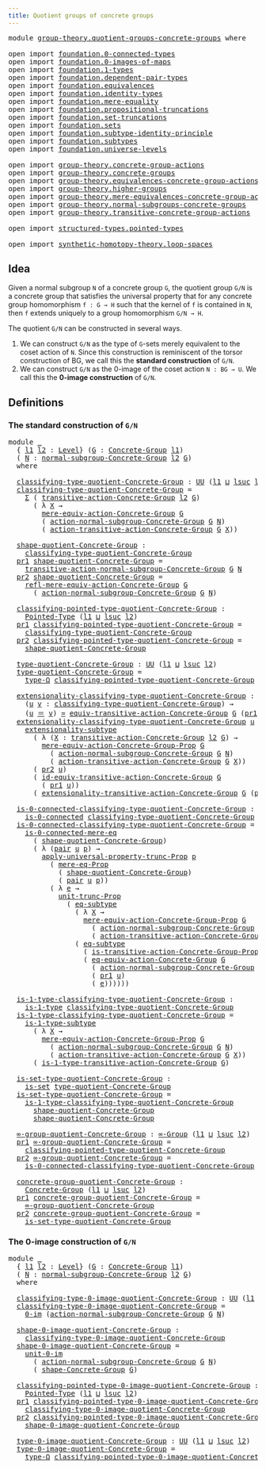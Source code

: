 ```yaml
---
title: Quotient groups of concrete groups
---
```


<pre class="Agda"><a id="60" class="Keyword">module</a> <a id="67" href="group-theory.quotient-groups-concrete-groups.html" class="Module">group-theory.quotient-groups-concrete-groups</a> <a id="112" class="Keyword">where</a>

<a id="119" class="Keyword">open</a> <a id="124" class="Keyword">import</a> <a id="131" href="foundation.0-connected-types.html" class="Module">foundation.0-connected-types</a>
<a id="160" class="Keyword">open</a> <a id="165" class="Keyword">import</a> <a id="172" href="foundation.0-images-of-maps.html" class="Module">foundation.0-images-of-maps</a>
<a id="200" class="Keyword">open</a> <a id="205" class="Keyword">import</a> <a id="212" href="foundation.1-types.html" class="Module">foundation.1-types</a>
<a id="231" class="Keyword">open</a> <a id="236" class="Keyword">import</a> <a id="243" href="foundation.dependent-pair-types.html" class="Module">foundation.dependent-pair-types</a>
<a id="275" class="Keyword">open</a> <a id="280" class="Keyword">import</a> <a id="287" href="foundation.equivalences.html" class="Module">foundation.equivalences</a>
<a id="311" class="Keyword">open</a> <a id="316" class="Keyword">import</a> <a id="323" href="foundation.identity-types.html" class="Module">foundation.identity-types</a>
<a id="349" class="Keyword">open</a> <a id="354" class="Keyword">import</a> <a id="361" href="foundation.mere-equality.html" class="Module">foundation.mere-equality</a>
<a id="386" class="Keyword">open</a> <a id="391" class="Keyword">import</a> <a id="398" href="foundation.propositional-truncations.html" class="Module">foundation.propositional-truncations</a>
<a id="435" class="Keyword">open</a> <a id="440" class="Keyword">import</a> <a id="447" href="foundation.set-truncations.html" class="Module">foundation.set-truncations</a>
<a id="474" class="Keyword">open</a> <a id="479" class="Keyword">import</a> <a id="486" href="foundation.sets.html" class="Module">foundation.sets</a>
<a id="502" class="Keyword">open</a> <a id="507" class="Keyword">import</a> <a id="514" href="foundation.subtype-identity-principle.html" class="Module">foundation.subtype-identity-principle</a>
<a id="552" class="Keyword">open</a> <a id="557" class="Keyword">import</a> <a id="564" href="foundation.subtypes.html" class="Module">foundation.subtypes</a>
<a id="584" class="Keyword">open</a> <a id="589" class="Keyword">import</a> <a id="596" href="foundation.universe-levels.html" class="Module">foundation.universe-levels</a>

<a id="624" class="Keyword">open</a> <a id="629" class="Keyword">import</a> <a id="636" href="group-theory.concrete-group-actions.html" class="Module">group-theory.concrete-group-actions</a>
<a id="672" class="Keyword">open</a> <a id="677" class="Keyword">import</a> <a id="684" href="group-theory.concrete-groups.html" class="Module">group-theory.concrete-groups</a>
<a id="713" class="Keyword">open</a> <a id="718" class="Keyword">import</a> <a id="725" href="group-theory.equivalences-concrete-group-actions.html" class="Module">group-theory.equivalences-concrete-group-actions</a>
<a id="774" class="Keyword">open</a> <a id="779" class="Keyword">import</a> <a id="786" href="group-theory.higher-groups.html" class="Module">group-theory.higher-groups</a>
<a id="813" class="Keyword">open</a> <a id="818" class="Keyword">import</a> <a id="825" href="group-theory.mere-equivalences-concrete-group-actions.html" class="Module">group-theory.mere-equivalences-concrete-group-actions</a>
<a id="879" class="Keyword">open</a> <a id="884" class="Keyword">import</a> <a id="891" href="group-theory.normal-subgroups-concrete-groups.html" class="Module">group-theory.normal-subgroups-concrete-groups</a>
<a id="937" class="Keyword">open</a> <a id="942" class="Keyword">import</a> <a id="949" href="group-theory.transitive-concrete-group-actions.html" class="Module">group-theory.transitive-concrete-group-actions</a>

<a id="997" class="Keyword">open</a> <a id="1002" class="Keyword">import</a> <a id="1009" href="structured-types.pointed-types.html" class="Module">structured-types.pointed-types</a>

<a id="1041" class="Keyword">open</a> <a id="1046" class="Keyword">import</a> <a id="1053" href="synthetic-homotopy-theory.loop-spaces.html" class="Module">synthetic-homotopy-theory.loop-spaces</a>
</pre>
## Idea

Given a normal subgroup `N` of a concrete group `G`, the quotient group `G/N` is a concrete group that satisfies the universal property that for any concrete group homomorphism `f : G → H` such that the kernel of `f` is contained in `N`, then `f` extends uniquely to a group homomorphism `G/N → H`.

The quotient `G/N` can be constructed in several ways.

1. We can construct `G/N` as the type of `G`-sets merely equivalent to the coset action of `N`. Since this construction is reminiscent of the torsor construction of BG, we call this the **standard construction** of `G/N`.
2. We can construct `G/N` as the 0-image of the coset action `N : BG → U`. We call this the **0-image construction** of `G/N`. 

## Definitions

### The standard construction of `G/N`

<pre class="Agda"><a id="1876" class="Keyword">module</a> <a id="1883" href="group-theory.quotient-groups-concrete-groups.html#1883" class="Module">_</a>
  <a id="1887" class="Symbol">{</a> <a id="1889" href="group-theory.quotient-groups-concrete-groups.html#1889" class="Bound">l1</a> <a id="1892" href="group-theory.quotient-groups-concrete-groups.html#1892" class="Bound">l2</a> <a id="1895" class="Symbol">:</a> <a id="1897" href="Agda.Primitive.html#597" class="Postulate">Level</a><a id="1902" class="Symbol">}</a> <a id="1904" class="Symbol">(</a><a id="1905" href="group-theory.quotient-groups-concrete-groups.html#1905" class="Bound">G</a> <a id="1907" class="Symbol">:</a> <a id="1909" href="group-theory.concrete-groups.html#2030" class="Function">Concrete-Group</a> <a id="1924" href="group-theory.quotient-groups-concrete-groups.html#1889" class="Bound">l1</a><a id="1926" class="Symbol">)</a>
  <a id="1930" class="Symbol">(</a> <a id="1932" href="group-theory.quotient-groups-concrete-groups.html#1932" class="Bound">N</a> <a id="1934" class="Symbol">:</a> <a id="1936" href="group-theory.normal-subgroups-concrete-groups.html#538" class="Function">normal-subgroup-Concrete-Group</a> <a id="1967" href="group-theory.quotient-groups-concrete-groups.html#1892" class="Bound">l2</a> <a id="1970" href="group-theory.quotient-groups-concrete-groups.html#1905" class="Bound">G</a><a id="1971" class="Symbol">)</a>
  <a id="1975" class="Keyword">where</a>

  <a id="1984" href="group-theory.quotient-groups-concrete-groups.html#1984" class="Function">classifying-type-quotient-Concrete-Group</a> <a id="2025" class="Symbol">:</a> <a id="2027" href="foundation-core.universe-levels.html#235" class="Primitive">UU</a> <a id="2030" class="Symbol">(</a><a id="2031" href="group-theory.quotient-groups-concrete-groups.html#1889" class="Bound">l1</a> <a id="2034" href="Agda.Primitive.html#810" class="Primitive Operator">⊔</a> <a id="2036" href="Agda.Primitive.html#780" class="Primitive">lsuc</a> <a id="2041" href="group-theory.quotient-groups-concrete-groups.html#1892" class="Bound">l2</a><a id="2043" class="Symbol">)</a>
  <a id="2047" href="group-theory.quotient-groups-concrete-groups.html#1984" class="Function">classifying-type-quotient-Concrete-Group</a> <a id="2088" class="Symbol">=</a>
    <a id="2094" href="foundation-core.dependent-pair-types.html#515" class="Record">Σ</a> <a id="2096" class="Symbol">(</a> <a id="2098" href="group-theory.transitive-concrete-group-actions.html#1707" class="Function">transitive-action-Concrete-Group</a> <a id="2131" href="group-theory.quotient-groups-concrete-groups.html#1892" class="Bound">l2</a> <a id="2134" href="group-theory.quotient-groups-concrete-groups.html#1905" class="Bound">G</a><a id="2135" class="Symbol">)</a>
      <a id="2143" class="Symbol">(</a> <a id="2145" class="Symbol">λ</a> <a id="2147" href="group-theory.quotient-groups-concrete-groups.html#2147" class="Bound">X</a> <a id="2149" class="Symbol">→</a>
        <a id="2159" href="group-theory.mere-equivalences-concrete-group-actions.html#807" class="Function">mere-equiv-action-Concrete-Group</a> <a id="2192" href="group-theory.quotient-groups-concrete-groups.html#1905" class="Bound">G</a>
        <a id="2202" class="Symbol">(</a> <a id="2204" href="group-theory.normal-subgroups-concrete-groups.html#1017" class="Function">action-normal-subgroup-Concrete-Group</a> <a id="2242" href="group-theory.quotient-groups-concrete-groups.html#1905" class="Bound">G</a> <a id="2244" href="group-theory.quotient-groups-concrete-groups.html#1932" class="Bound">N</a><a id="2245" class="Symbol">)</a>
        <a id="2255" class="Symbol">(</a> <a id="2257" href="group-theory.transitive-concrete-group-actions.html#2033" class="Function">action-transitive-action-Concrete-Group</a> <a id="2297" href="group-theory.quotient-groups-concrete-groups.html#1905" class="Bound">G</a> <a id="2299" href="group-theory.quotient-groups-concrete-groups.html#2147" class="Bound">X</a><a id="2300" class="Symbol">))</a>

  <a id="2306" href="group-theory.quotient-groups-concrete-groups.html#2306" class="Function">shape-quotient-Concrete-Group</a> <a id="2336" class="Symbol">:</a>
    <a id="2342" href="group-theory.quotient-groups-concrete-groups.html#1984" class="Function">classifying-type-quotient-Concrete-Group</a>
  <a id="2385" href="foundation-core.dependent-pair-types.html#605" class="Field">pr1</a> <a id="2389" href="group-theory.quotient-groups-concrete-groups.html#2306" class="Function">shape-quotient-Concrete-Group</a> <a id="2419" class="Symbol">=</a>
    <a id="2425" href="group-theory.normal-subgroups-concrete-groups.html#1206" class="Function">transitive-action-normal-subgroup-Concrete-Group</a> <a id="2474" href="group-theory.quotient-groups-concrete-groups.html#1905" class="Bound">G</a> <a id="2476" href="group-theory.quotient-groups-concrete-groups.html#1932" class="Bound">N</a>
  <a id="2480" href="foundation-core.dependent-pair-types.html#617" class="Field">pr2</a> <a id="2484" href="group-theory.quotient-groups-concrete-groups.html#2306" class="Function">shape-quotient-Concrete-Group</a> <a id="2514" class="Symbol">=</a>
    <a id="2520" href="group-theory.mere-equivalences-concrete-group-actions.html#1392" class="Function">refl-mere-equiv-action-Concrete-Group</a> <a id="2558" href="group-theory.quotient-groups-concrete-groups.html#1905" class="Bound">G</a>
      <a id="2566" class="Symbol">(</a> <a id="2568" href="group-theory.normal-subgroups-concrete-groups.html#1017" class="Function">action-normal-subgroup-Concrete-Group</a> <a id="2606" href="group-theory.quotient-groups-concrete-groups.html#1905" class="Bound">G</a> <a id="2608" href="group-theory.quotient-groups-concrete-groups.html#1932" class="Bound">N</a><a id="2609" class="Symbol">)</a>

  <a id="2614" href="group-theory.quotient-groups-concrete-groups.html#2614" class="Function">classifying-pointed-type-quotient-Concrete-Group</a> <a id="2663" class="Symbol">:</a>
    <a id="2669" href="structured-types.pointed-types.html#383" class="Function">Pointed-Type</a> <a id="2682" class="Symbol">(</a><a id="2683" href="group-theory.quotient-groups-concrete-groups.html#1889" class="Bound">l1</a> <a id="2686" href="Agda.Primitive.html#810" class="Primitive Operator">⊔</a> <a id="2688" href="Agda.Primitive.html#780" class="Primitive">lsuc</a> <a id="2693" href="group-theory.quotient-groups-concrete-groups.html#1892" class="Bound">l2</a><a id="2695" class="Symbol">)</a>
  <a id="2699" href="foundation-core.dependent-pair-types.html#605" class="Field">pr1</a> <a id="2703" href="group-theory.quotient-groups-concrete-groups.html#2614" class="Function">classifying-pointed-type-quotient-Concrete-Group</a> <a id="2752" class="Symbol">=</a>
    <a id="2758" href="group-theory.quotient-groups-concrete-groups.html#1984" class="Function">classifying-type-quotient-Concrete-Group</a>
  <a id="2801" href="foundation-core.dependent-pair-types.html#617" class="Field">pr2</a> <a id="2805" href="group-theory.quotient-groups-concrete-groups.html#2614" class="Function">classifying-pointed-type-quotient-Concrete-Group</a> <a id="2854" class="Symbol">=</a>
    <a id="2860" href="group-theory.quotient-groups-concrete-groups.html#2306" class="Function">shape-quotient-Concrete-Group</a>

  <a id="2893" href="group-theory.quotient-groups-concrete-groups.html#2893" class="Function">type-quotient-Concrete-Group</a> <a id="2922" class="Symbol">:</a> <a id="2924" href="foundation-core.universe-levels.html#235" class="Primitive">UU</a> <a id="2927" class="Symbol">(</a><a id="2928" href="group-theory.quotient-groups-concrete-groups.html#1889" class="Bound">l1</a> <a id="2931" href="Agda.Primitive.html#810" class="Primitive Operator">⊔</a> <a id="2933" href="Agda.Primitive.html#780" class="Primitive">lsuc</a> <a id="2938" href="group-theory.quotient-groups-concrete-groups.html#1892" class="Bound">l2</a><a id="2940" class="Symbol">)</a>
  <a id="2944" href="group-theory.quotient-groups-concrete-groups.html#2893" class="Function">type-quotient-Concrete-Group</a> <a id="2973" class="Symbol">=</a>
    <a id="2979" href="synthetic-homotopy-theory.loop-spaces.html#1115" class="Function">type-Ω</a> <a id="2986" href="group-theory.quotient-groups-concrete-groups.html#2614" class="Function">classifying-pointed-type-quotient-Concrete-Group</a>

  <a id="3038" href="group-theory.quotient-groups-concrete-groups.html#3038" class="Function">extensionality-classifying-type-quotient-Concrete-Group</a> <a id="3094" class="Symbol">:</a>
    <a id="3100" class="Symbol">(</a><a id="3101" href="group-theory.quotient-groups-concrete-groups.html#3101" class="Bound">u</a> <a id="3103" href="group-theory.quotient-groups-concrete-groups.html#3103" class="Bound">v</a> <a id="3105" class="Symbol">:</a> <a id="3107" href="group-theory.quotient-groups-concrete-groups.html#1984" class="Function">classifying-type-quotient-Concrete-Group</a><a id="3147" class="Symbol">)</a> <a id="3149" class="Symbol">→</a>
    <a id="3155" class="Symbol">(</a><a id="3156" href="group-theory.quotient-groups-concrete-groups.html#3101" class="Bound">u</a> <a id="3158" href="foundation-core.identity-types.html#1865" class="Function Operator">＝</a> <a id="3160" href="group-theory.quotient-groups-concrete-groups.html#3103" class="Bound">v</a><a id="3161" class="Symbol">)</a> <a id="3163" href="foundation-core.equivalences.html#1621" class="Function Operator">≃</a> <a id="3165" href="group-theory.transitive-concrete-group-actions.html#4859" class="Function">equiv-transitive-action-Concrete-Group</a> <a id="3204" href="group-theory.quotient-groups-concrete-groups.html#1905" class="Bound">G</a> <a id="3206" class="Symbol">(</a><a id="3207" href="foundation-core.dependent-pair-types.html#605" class="Field">pr1</a> <a id="3211" href="group-theory.quotient-groups-concrete-groups.html#3101" class="Bound">u</a><a id="3212" class="Symbol">)</a> <a id="3214" class="Symbol">(</a><a id="3215" href="foundation-core.dependent-pair-types.html#605" class="Field">pr1</a> <a id="3219" href="group-theory.quotient-groups-concrete-groups.html#3103" class="Bound">v</a><a id="3220" class="Symbol">)</a>
  <a id="3224" href="group-theory.quotient-groups-concrete-groups.html#3038" class="Function">extensionality-classifying-type-quotient-Concrete-Group</a> <a id="3280" href="group-theory.quotient-groups-concrete-groups.html#3280" class="Bound">u</a> <a id="3282" class="Symbol">=</a>
    <a id="3288" href="foundation-core.subtype-identity-principle.html#3190" class="Function">extensionality-subtype</a>
      <a id="3317" class="Symbol">(</a> <a id="3319" class="Symbol">λ</a> <a id="3321" class="Symbol">(</a><a id="3322" href="group-theory.quotient-groups-concrete-groups.html#3322" class="Bound">X</a> <a id="3324" class="Symbol">:</a> <a id="3326" href="group-theory.transitive-concrete-group-actions.html#1707" class="Function">transitive-action-Concrete-Group</a> <a id="3359" href="group-theory.quotient-groups-concrete-groups.html#1892" class="Bound">l2</a> <a id="3362" href="group-theory.quotient-groups-concrete-groups.html#1905" class="Bound">G</a><a id="3363" class="Symbol">)</a> <a id="3365" class="Symbol">→</a>
        <a id="3375" href="group-theory.mere-equivalences-concrete-group-actions.html#539" class="Function">mere-equiv-action-Concrete-Group-Prop</a> <a id="3413" href="group-theory.quotient-groups-concrete-groups.html#1905" class="Bound">G</a>
          <a id="3425" class="Symbol">(</a> <a id="3427" href="group-theory.normal-subgroups-concrete-groups.html#1017" class="Function">action-normal-subgroup-Concrete-Group</a> <a id="3465" href="group-theory.quotient-groups-concrete-groups.html#1905" class="Bound">G</a> <a id="3467" href="group-theory.quotient-groups-concrete-groups.html#1932" class="Bound">N</a><a id="3468" class="Symbol">)</a>
          <a id="3480" class="Symbol">(</a> <a id="3482" href="group-theory.transitive-concrete-group-actions.html#2033" class="Function">action-transitive-action-Concrete-Group</a> <a id="3522" href="group-theory.quotient-groups-concrete-groups.html#1905" class="Bound">G</a> <a id="3524" href="group-theory.quotient-groups-concrete-groups.html#3322" class="Bound">X</a><a id="3525" class="Symbol">))</a>
      <a id="3534" class="Symbol">(</a> <a id="3536" href="foundation-core.dependent-pair-types.html#617" class="Field">pr2</a> <a id="3540" href="group-theory.quotient-groups-concrete-groups.html#3280" class="Bound">u</a><a id="3541" class="Symbol">)</a>
      <a id="3549" class="Symbol">(</a> <a id="3551" href="group-theory.transitive-concrete-group-actions.html#6299" class="Function">id-equiv-transitive-action-Concrete-Group</a> <a id="3593" href="group-theory.quotient-groups-concrete-groups.html#1905" class="Bound">G</a>
        <a id="3603" class="Symbol">(</a> <a id="3605" href="foundation-core.dependent-pair-types.html#605" class="Field">pr1</a> <a id="3609" href="group-theory.quotient-groups-concrete-groups.html#3280" class="Bound">u</a><a id="3610" class="Symbol">))</a>
      <a id="3619" class="Symbol">(</a> <a id="3621" href="group-theory.transitive-concrete-group-actions.html#6527" class="Function">extensionality-transitive-action-Concrete-Group</a> <a id="3669" href="group-theory.quotient-groups-concrete-groups.html#1905" class="Bound">G</a> <a id="3671" class="Symbol">(</a><a id="3672" href="foundation-core.dependent-pair-types.html#605" class="Field">pr1</a> <a id="3676" href="group-theory.quotient-groups-concrete-groups.html#3280" class="Bound">u</a><a id="3677" class="Symbol">))</a>

  <a id="3683" href="group-theory.quotient-groups-concrete-groups.html#3683" class="Function">is-0-connected-classifying-type-quotient-Concrete-Group</a> <a id="3739" class="Symbol">:</a>
    <a id="3745" href="foundation.0-connected-types.html#1858" class="Function">is-0-connected</a> <a id="3760" href="group-theory.quotient-groups-concrete-groups.html#1984" class="Function">classifying-type-quotient-Concrete-Group</a>
  <a id="3803" href="group-theory.quotient-groups-concrete-groups.html#3683" class="Function">is-0-connected-classifying-type-quotient-Concrete-Group</a> <a id="3859" class="Symbol">=</a>
    <a id="3865" href="foundation.0-connected-types.html#2434" class="Function">is-0-connected-mere-eq</a>
      <a id="3894" class="Symbol">(</a> <a id="3896" href="group-theory.quotient-groups-concrete-groups.html#2306" class="Function">shape-quotient-Concrete-Group</a><a id="3925" class="Symbol">)</a>
      <a id="3933" class="Symbol">(</a> <a id="3935" class="Symbol">λ</a> <a id="3937" class="Symbol">(</a><a id="3938" href="foundation-core.dependent-pair-types.html#588" class="InductiveConstructor">pair</a> <a id="3943" href="group-theory.quotient-groups-concrete-groups.html#3943" class="Bound">u</a> <a id="3945" href="group-theory.quotient-groups-concrete-groups.html#3945" class="Bound">p</a><a id="3946" class="Symbol">)</a> <a id="3948" class="Symbol">→</a>
        <a id="3958" href="foundation.propositional-truncations.html#5775" class="Function">apply-universal-property-trunc-Prop</a> <a id="3994" href="group-theory.quotient-groups-concrete-groups.html#3945" class="Bound">p</a>
          <a id="4006" class="Symbol">(</a> <a id="4008" href="foundation.mere-equality.html#1010" class="Function">mere-eq-Prop</a>
            <a id="4033" class="Symbol">(</a> <a id="4035" href="group-theory.quotient-groups-concrete-groups.html#2306" class="Function">shape-quotient-Concrete-Group</a><a id="4064" class="Symbol">)</a>
            <a id="4078" class="Symbol">(</a> <a id="4080" href="foundation-core.dependent-pair-types.html#588" class="InductiveConstructor">pair</a> <a id="4085" href="group-theory.quotient-groups-concrete-groups.html#3943" class="Bound">u</a> <a id="4087" href="group-theory.quotient-groups-concrete-groups.html#3945" class="Bound">p</a><a id="4088" class="Symbol">))</a>
          <a id="4101" class="Symbol">(</a> <a id="4103" class="Symbol">λ</a> <a id="4105" href="group-theory.quotient-groups-concrete-groups.html#4105" class="Bound">e</a> <a id="4107" class="Symbol">→</a>
            <a id="4121" href="foundation.propositional-truncations.html#2293" class="Function">unit-trunc-Prop</a>
              <a id="4151" class="Symbol">(</a> <a id="4153" href="foundation-core.subtypes.html#3438" class="Function">eq-subtype</a>
                <a id="4180" class="Symbol">(</a> <a id="4182" class="Symbol">λ</a> <a id="4184" href="group-theory.quotient-groups-concrete-groups.html#4184" class="Bound">X</a> <a id="4186" class="Symbol">→</a>
                  <a id="4206" href="group-theory.mere-equivalences-concrete-group-actions.html#539" class="Function">mere-equiv-action-Concrete-Group-Prop</a> <a id="4244" href="group-theory.quotient-groups-concrete-groups.html#1905" class="Bound">G</a>
                    <a id="4266" class="Symbol">(</a> <a id="4268" href="group-theory.normal-subgroups-concrete-groups.html#1017" class="Function">action-normal-subgroup-Concrete-Group</a> <a id="4306" href="group-theory.quotient-groups-concrete-groups.html#1905" class="Bound">G</a> <a id="4308" href="group-theory.quotient-groups-concrete-groups.html#1932" class="Bound">N</a><a id="4309" class="Symbol">)</a>
                    <a id="4331" class="Symbol">(</a> <a id="4333" href="group-theory.transitive-concrete-group-actions.html#2033" class="Function">action-transitive-action-Concrete-Group</a> <a id="4373" href="group-theory.quotient-groups-concrete-groups.html#1905" class="Bound">G</a> <a id="4375" href="group-theory.quotient-groups-concrete-groups.html#4184" class="Bound">X</a><a id="4376" class="Symbol">))</a>
                <a id="4395" class="Symbol">(</a> <a id="4397" href="foundation-core.subtypes.html#3438" class="Function">eq-subtype</a>
                  <a id="4426" class="Symbol">(</a> <a id="4428" href="group-theory.transitive-concrete-group-actions.html#946" class="Function">is-transitive-action-Concrete-Group-Prop</a> <a id="4469" href="group-theory.quotient-groups-concrete-groups.html#1905" class="Bound">G</a><a id="4470" class="Symbol">)</a>
                  <a id="4490" class="Symbol">(</a> <a id="4492" href="group-theory.equivalences-concrete-group-actions.html#1946" class="Function">eq-equiv-action-Concrete-Group</a> <a id="4523" href="group-theory.quotient-groups-concrete-groups.html#1905" class="Bound">G</a>
                    <a id="4545" class="Symbol">(</a> <a id="4547" href="group-theory.normal-subgroups-concrete-groups.html#1017" class="Function">action-normal-subgroup-Concrete-Group</a> <a id="4585" href="group-theory.quotient-groups-concrete-groups.html#1905" class="Bound">G</a> <a id="4587" href="group-theory.quotient-groups-concrete-groups.html#1932" class="Bound">N</a><a id="4588" class="Symbol">)</a>
                    <a id="4610" class="Symbol">(</a> <a id="4612" href="foundation-core.dependent-pair-types.html#605" class="Field">pr1</a> <a id="4616" href="group-theory.quotient-groups-concrete-groups.html#3943" class="Bound">u</a><a id="4617" class="Symbol">)</a>
                    <a id="4639" class="Symbol">(</a> <a id="4641" href="group-theory.quotient-groups-concrete-groups.html#4105" class="Bound">e</a><a id="4642" class="Symbol">))))))</a>

  <a id="4652" href="group-theory.quotient-groups-concrete-groups.html#4652" class="Function">is-1-type-classifying-type-quotient-Concrete-Group</a> <a id="4703" class="Symbol">:</a>
    <a id="4709" href="foundation-core.1-types.html#807" class="Function">is-1-type</a> <a id="4719" href="group-theory.quotient-groups-concrete-groups.html#1984" class="Function">classifying-type-quotient-Concrete-Group</a>
  <a id="4762" href="group-theory.quotient-groups-concrete-groups.html#4652" class="Function">is-1-type-classifying-type-quotient-Concrete-Group</a> <a id="4813" class="Symbol">=</a>
    <a id="4819" href="foundation-core.subtypes.html#5468" class="Function">is-1-type-subtype</a>
      <a id="4843" class="Symbol">(</a> <a id="4845" class="Symbol">λ</a> <a id="4847" href="group-theory.quotient-groups-concrete-groups.html#4847" class="Bound">X</a> <a id="4849" class="Symbol">→</a>
        <a id="4859" href="group-theory.mere-equivalences-concrete-group-actions.html#539" class="Function">mere-equiv-action-Concrete-Group-Prop</a> <a id="4897" href="group-theory.quotient-groups-concrete-groups.html#1905" class="Bound">G</a>
          <a id="4909" class="Symbol">(</a> <a id="4911" href="group-theory.normal-subgroups-concrete-groups.html#1017" class="Function">action-normal-subgroup-Concrete-Group</a> <a id="4949" href="group-theory.quotient-groups-concrete-groups.html#1905" class="Bound">G</a> <a id="4951" href="group-theory.quotient-groups-concrete-groups.html#1932" class="Bound">N</a><a id="4952" class="Symbol">)</a>
          <a id="4964" class="Symbol">(</a> <a id="4966" href="group-theory.transitive-concrete-group-actions.html#2033" class="Function">action-transitive-action-Concrete-Group</a> <a id="5006" href="group-theory.quotient-groups-concrete-groups.html#1905" class="Bound">G</a> <a id="5008" href="group-theory.quotient-groups-concrete-groups.html#4847" class="Bound">X</a><a id="5009" class="Symbol">))</a>
      <a id="5018" class="Symbol">(</a> <a id="5020" href="group-theory.transitive-concrete-group-actions.html#9439" class="Function">is-1-type-transitive-action-Concrete-Group</a> <a id="5063" href="group-theory.quotient-groups-concrete-groups.html#1905" class="Bound">G</a><a id="5064" class="Symbol">)</a>

  <a id="5069" href="group-theory.quotient-groups-concrete-groups.html#5069" class="Function">is-set-type-quotient-Concrete-Group</a> <a id="5105" class="Symbol">:</a>
    <a id="5111" href="foundation-core.sets.html#1113" class="Function">is-set</a> <a id="5118" href="group-theory.quotient-groups-concrete-groups.html#2893" class="Function">type-quotient-Concrete-Group</a>
  <a id="5149" href="group-theory.quotient-groups-concrete-groups.html#5069" class="Function">is-set-type-quotient-Concrete-Group</a> <a id="5185" class="Symbol">=</a>
    <a id="5191" href="group-theory.quotient-groups-concrete-groups.html#4652" class="Function">is-1-type-classifying-type-quotient-Concrete-Group</a>
      <a id="5248" href="group-theory.quotient-groups-concrete-groups.html#2306" class="Function">shape-quotient-Concrete-Group</a>
      <a id="5284" href="group-theory.quotient-groups-concrete-groups.html#2306" class="Function">shape-quotient-Concrete-Group</a>

  <a id="5317" href="group-theory.quotient-groups-concrete-groups.html#5317" class="Function">∞-group-quotient-Concrete-Group</a> <a id="5349" class="Symbol">:</a> <a id="5351" href="group-theory.higher-groups.html#1626" class="Function">∞-Group</a> <a id="5359" class="Symbol">(</a><a id="5360" href="group-theory.quotient-groups-concrete-groups.html#1889" class="Bound">l1</a> <a id="5363" href="Agda.Primitive.html#810" class="Primitive Operator">⊔</a> <a id="5365" href="Agda.Primitive.html#780" class="Primitive">lsuc</a> <a id="5370" href="group-theory.quotient-groups-concrete-groups.html#1892" class="Bound">l2</a><a id="5372" class="Symbol">)</a>
  <a id="5376" href="foundation-core.dependent-pair-types.html#605" class="Field">pr1</a> <a id="5380" href="group-theory.quotient-groups-concrete-groups.html#5317" class="Function">∞-group-quotient-Concrete-Group</a> <a id="5412" class="Symbol">=</a>
    <a id="5418" href="group-theory.quotient-groups-concrete-groups.html#2614" class="Function">classifying-pointed-type-quotient-Concrete-Group</a>
  <a id="5469" href="foundation-core.dependent-pair-types.html#617" class="Field">pr2</a> <a id="5473" href="group-theory.quotient-groups-concrete-groups.html#5317" class="Function">∞-group-quotient-Concrete-Group</a> <a id="5505" class="Symbol">=</a>
    <a id="5511" href="group-theory.quotient-groups-concrete-groups.html#3683" class="Function">is-0-connected-classifying-type-quotient-Concrete-Group</a>

  <a id="5570" href="group-theory.quotient-groups-concrete-groups.html#5570" class="Function">concrete-group-quotient-Concrete-Group</a> <a id="5609" class="Symbol">:</a>
    <a id="5615" href="group-theory.concrete-groups.html#2030" class="Function">Concrete-Group</a> <a id="5630" class="Symbol">(</a><a id="5631" href="group-theory.quotient-groups-concrete-groups.html#1889" class="Bound">l1</a> <a id="5634" href="Agda.Primitive.html#810" class="Primitive Operator">⊔</a> <a id="5636" href="Agda.Primitive.html#780" class="Primitive">lsuc</a> <a id="5641" href="group-theory.quotient-groups-concrete-groups.html#1892" class="Bound">l2</a><a id="5643" class="Symbol">)</a>
  <a id="5647" href="foundation-core.dependent-pair-types.html#605" class="Field">pr1</a> <a id="5651" href="group-theory.quotient-groups-concrete-groups.html#5570" class="Function">concrete-group-quotient-Concrete-Group</a> <a id="5690" class="Symbol">=</a>
    <a id="5696" href="group-theory.quotient-groups-concrete-groups.html#5317" class="Function">∞-group-quotient-Concrete-Group</a>
  <a id="5730" href="foundation-core.dependent-pair-types.html#617" class="Field">pr2</a> <a id="5734" href="group-theory.quotient-groups-concrete-groups.html#5570" class="Function">concrete-group-quotient-Concrete-Group</a> <a id="5773" class="Symbol">=</a>
    <a id="5779" href="group-theory.quotient-groups-concrete-groups.html#5069" class="Function">is-set-type-quotient-Concrete-Group</a>
</pre>
### The 0-image construction of `G/N`

<pre class="Agda"><a id="5867" class="Keyword">module</a> <a id="5874" href="group-theory.quotient-groups-concrete-groups.html#5874" class="Module">_</a>
  <a id="5878" class="Symbol">{</a> <a id="5880" href="group-theory.quotient-groups-concrete-groups.html#5880" class="Bound">l1</a> <a id="5883" href="group-theory.quotient-groups-concrete-groups.html#5883" class="Bound">l2</a> <a id="5886" class="Symbol">:</a> <a id="5888" href="Agda.Primitive.html#597" class="Postulate">Level</a><a id="5893" class="Symbol">}</a> <a id="5895" class="Symbol">(</a><a id="5896" href="group-theory.quotient-groups-concrete-groups.html#5896" class="Bound">G</a> <a id="5898" class="Symbol">:</a> <a id="5900" href="group-theory.concrete-groups.html#2030" class="Function">Concrete-Group</a> <a id="5915" href="group-theory.quotient-groups-concrete-groups.html#5880" class="Bound">l1</a><a id="5917" class="Symbol">)</a>
  <a id="5921" class="Symbol">(</a> <a id="5923" href="group-theory.quotient-groups-concrete-groups.html#5923" class="Bound">N</a> <a id="5925" class="Symbol">:</a> <a id="5927" href="group-theory.normal-subgroups-concrete-groups.html#538" class="Function">normal-subgroup-Concrete-Group</a> <a id="5958" href="group-theory.quotient-groups-concrete-groups.html#5883" class="Bound">l2</a> <a id="5961" href="group-theory.quotient-groups-concrete-groups.html#5896" class="Bound">G</a><a id="5962" class="Symbol">)</a>
  <a id="5966" class="Keyword">where</a>

  <a id="5975" href="group-theory.quotient-groups-concrete-groups.html#5975" class="Function">classifying-type-0-image-quotient-Concrete-Group</a> <a id="6024" class="Symbol">:</a> <a id="6026" href="foundation-core.universe-levels.html#235" class="Primitive">UU</a> <a id="6029" class="Symbol">(</a><a id="6030" href="group-theory.quotient-groups-concrete-groups.html#5880" class="Bound">l1</a> <a id="6033" href="Agda.Primitive.html#810" class="Primitive Operator">⊔</a> <a id="6035" href="Agda.Primitive.html#780" class="Primitive">lsuc</a> <a id="6040" href="group-theory.quotient-groups-concrete-groups.html#5883" class="Bound">l2</a><a id="6042" class="Symbol">)</a>
  <a id="6046" href="group-theory.quotient-groups-concrete-groups.html#5975" class="Function">classifying-type-0-image-quotient-Concrete-Group</a> <a id="6095" class="Symbol">=</a>
    <a id="6101" href="foundation.0-images-of-maps.html#738" class="Function">0-im</a> <a id="6106" class="Symbol">(</a><a id="6107" href="group-theory.normal-subgroups-concrete-groups.html#1017" class="Function">action-normal-subgroup-Concrete-Group</a> <a id="6145" href="group-theory.quotient-groups-concrete-groups.html#5896" class="Bound">G</a> <a id="6147" href="group-theory.quotient-groups-concrete-groups.html#5923" class="Bound">N</a><a id="6148" class="Symbol">)</a>

  <a id="6153" href="group-theory.quotient-groups-concrete-groups.html#6153" class="Function">shape-0-image-quotient-Concrete-Group</a> <a id="6191" class="Symbol">:</a>
    <a id="6197" href="group-theory.quotient-groups-concrete-groups.html#5975" class="Function">classifying-type-0-image-quotient-Concrete-Group</a>
  <a id="6248" href="group-theory.quotient-groups-concrete-groups.html#6153" class="Function">shape-0-image-quotient-Concrete-Group</a> <a id="6286" class="Symbol">=</a>
    <a id="6292" href="foundation.0-images-of-maps.html#788" class="Function">unit-0-im</a>
      <a id="6308" class="Symbol">(</a> <a id="6310" href="group-theory.normal-subgroups-concrete-groups.html#1017" class="Function">action-normal-subgroup-Concrete-Group</a> <a id="6348" href="group-theory.quotient-groups-concrete-groups.html#5896" class="Bound">G</a> <a id="6350" href="group-theory.quotient-groups-concrete-groups.html#5923" class="Bound">N</a><a id="6351" class="Symbol">)</a>
      <a id="6359" class="Symbol">(</a> <a id="6361" href="group-theory.concrete-groups.html#2561" class="Function">shape-Concrete-Group</a> <a id="6382" href="group-theory.quotient-groups-concrete-groups.html#5896" class="Bound">G</a><a id="6383" class="Symbol">)</a>

  <a id="6388" href="group-theory.quotient-groups-concrete-groups.html#6388" class="Function">classifying-pointed-type-0-image-quotient-Concrete-Group</a> <a id="6445" class="Symbol">:</a>
    <a id="6451" href="structured-types.pointed-types.html#383" class="Function">Pointed-Type</a> <a id="6464" class="Symbol">(</a><a id="6465" href="group-theory.quotient-groups-concrete-groups.html#5880" class="Bound">l1</a> <a id="6468" href="Agda.Primitive.html#810" class="Primitive Operator">⊔</a> <a id="6470" href="Agda.Primitive.html#780" class="Primitive">lsuc</a> <a id="6475" href="group-theory.quotient-groups-concrete-groups.html#5883" class="Bound">l2</a><a id="6477" class="Symbol">)</a>
  <a id="6481" href="foundation-core.dependent-pair-types.html#605" class="Field">pr1</a> <a id="6485" href="group-theory.quotient-groups-concrete-groups.html#6388" class="Function">classifying-pointed-type-0-image-quotient-Concrete-Group</a> <a id="6542" class="Symbol">=</a>
    <a id="6548" href="group-theory.quotient-groups-concrete-groups.html#5975" class="Function">classifying-type-0-image-quotient-Concrete-Group</a>
  <a id="6599" href="foundation-core.dependent-pair-types.html#617" class="Field">pr2</a> <a id="6603" href="group-theory.quotient-groups-concrete-groups.html#6388" class="Function">classifying-pointed-type-0-image-quotient-Concrete-Group</a> <a id="6660" class="Symbol">=</a>
    <a id="6666" href="group-theory.quotient-groups-concrete-groups.html#6153" class="Function">shape-0-image-quotient-Concrete-Group</a>

  <a id="6707" href="group-theory.quotient-groups-concrete-groups.html#6707" class="Function">type-0-image-quotient-Concrete-Group</a> <a id="6744" class="Symbol">:</a> <a id="6746" href="foundation-core.universe-levels.html#235" class="Primitive">UU</a> <a id="6749" class="Symbol">(</a><a id="6750" href="group-theory.quotient-groups-concrete-groups.html#5880" class="Bound">l1</a> <a id="6753" href="Agda.Primitive.html#810" class="Primitive Operator">⊔</a> <a id="6755" href="Agda.Primitive.html#780" class="Primitive">lsuc</a> <a id="6760" href="group-theory.quotient-groups-concrete-groups.html#5883" class="Bound">l2</a><a id="6762" class="Symbol">)</a>
  <a id="6766" href="group-theory.quotient-groups-concrete-groups.html#6707" class="Function">type-0-image-quotient-Concrete-Group</a> <a id="6803" class="Symbol">=</a>
    <a id="6809" href="synthetic-homotopy-theory.loop-spaces.html#1115" class="Function">type-Ω</a> <a id="6816" href="group-theory.quotient-groups-concrete-groups.html#6388" class="Function">classifying-pointed-type-0-image-quotient-Concrete-Group</a>
</pre>